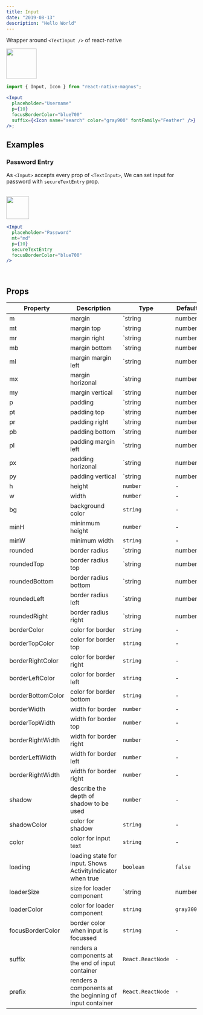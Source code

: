 ```yaml
---
title: Input
date: "2019-08-13"
description: "Hello World"
---
```


Wrapper around `<TextInput />` of react-native

<img src="/images/docs/input/1.png"  style="height: 80px; width: auto;" />

```jsx
import { Input, Icon } from "react-native-magnus";

<Input
  placeholder="Username"
  p={10}
  focusBorderColor="blue700"
  suffix={<Icon name="search" color="gray900" fontFamily="Feather" />}
/>;
```

## Examples

### Password Entry

As `<Input>` accepts every prop of `<TextInput>`, We can set input for password with `secureTextEntry` prop.

<br />

<img src="/images/docs/input/2.png"  style="height: 60px; width: auto;" />

```jsx
<Input
  placeholder="Password"
  mt="md"
  p={10}
  secureTextEntry
  focusBorderColor="blue700"
/>
```

<br />

## Props

| Property          | Description                                                | Type              | Default   |
| ----------------- | ---------------------------------------------------------- | ----------------- | --------- |
| m                 | margin                                                     | `string | number` | -         |
| mt                | margin top                                                 | `string | number` | -         |
| mr                | margin right                                               | `string | number` | -         |
| mb                | margin bottom                                              | `string | number` | -         |
| ml                | margin margin left                                         | `string | number` | -         |
| mx                | margin horizonal                                           | `string | number` | -         |
| my                | margin vertical                                            | `string | number` | -         |
| p                 | padding                                                    | `string | number` | -         |
| pt                | padding top                                                | `string | number` | -         |
| pr                | padding right                                              | `string | number` | -         |
| pb                | padding bottom                                             | `string | number` | -         |
| pl                | padding margin left                                        | `string | number` | -         |
| px                | padding horizonal                                          | `string | number` | -         |
| py                | padding vertical                                           | `string | number` | -         |
| h                 | height                                                     | `number`          | -         |
| w                 | width                                                      | `number`          | -         |
| bg                | background color                                           | `string`          | -         |
| minH              | mininmum height                                            | `number`          | -         |
| minW              | minimum width                                              | `string`          | -         |
| rounded           | border radius                                              | `string | number` | `none`    |
| roundedTop        | border radius top                                          | `string | number` | `none`    |
| roundedBottom     | border radius bottom                                       | `string | number` | `none`    |
| roundedLeft       | border radius left                                         | `string | number` | `none`    |
| roundedRight      | border radius right                                        | `string | number` | `none`    |
| borderColor       | color for border                                           | `string`          | -         |
| borderTopColor    | color for border top                                       | `string`          | -         |
| borderRightColor  | color for border right                                     | `string`          | -         |
| borderLeftColor   | color for border left                                      | `string`          | -         |
| borderBottomColor | color for border bottom                                    | `string`          | -         |
| borderWidth       | width for border                                           | `number`          | -         |
| borderTopWidth    | width for border top                                       | `number`          | -         |
| borderRightWidth  | width for border right                                     | `number`          | -         |
| borderLeftWidth   | width for border left                                      | `number`          | -         |
| borderRightWidth  | width for border right                                     | `number`          | -         |
| shadow            | describe the depth of shadow to be used                    | `number`          | -         |
| shadowColor       | color for shadow                                           | `string`          | -         |
| color             | color for input text                                       | `string`          | -         |
| loading           | loading state for input. Shows ActivityIndicator when true | `boolean`         | `false`   |
| loaderSize        | size for loader component                                  | `string | number` | `text400` |
| loaderColor       | color for loader component                                 | `string`          | `gray300` |
| focusBorderColor  | border color when input is focussed                        | `string`          | `-`       |
| suffix            | renders a components at the end of input container         | `React.ReactNode` | `-`       |
| prefix            | renders a components at the beginning of input container   | `React.ReactNode` | `-`       |
